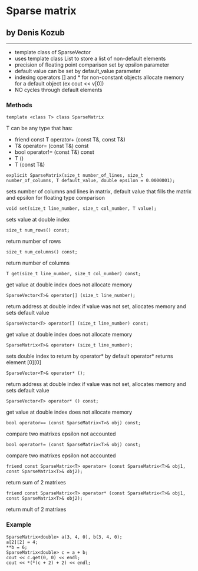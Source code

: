 # Sparse matrix
## by Denis Kozub
___
- template class of SparseVector  
- uses template class List to store a list of non-default elements  
- precision of floating point comparison set by epsilon parameter  
- default value can be set by default_value parameter  
- indexing operators [] and * for non-constant objects allocate memory for a default object (ex cout << v[0])  
- NO cycles through default elements

### Methods
~~~
template <class T> class SparseMatrix
~~~
T can be any type that has:
- friend const T operator+ (const T&, const T&)
- T& operator=  (const T&) const
- bool operator!= (const T&) const
- T ()
- T (const T&)

~~~
explicit SparseMatrix(size_t number_of_lines, size_t number_of_columns, T default_value, double epsilon = 0.0000001);
~~~
sets number of columns and lines in matrix, default value that fills the matrix and epsilon for floating type comparison

~~~
void set(size_t line_number, size_t col_number, T value);
~~~
sets value at double index

~~~
size_t num_rows() const;
~~~
return number of rows

~~~
size_t num_columns() const;
~~~
return number of columns

~~~
T get(size_t line_number, size_t col_number) const;
~~~
get value at double index
does not allocate memory

~~~
SparseVector<T>& operator[] (size_t line_number);
~~~
return address at double index
if value was not set, allocates memory and sets default value

~~~
SparseVector<T> operator[] (size_t line_number) const;
~~~
get value at double index
does not allocate memory

~~~
SparseMatrix<T>& operator+ (size_t line_number);
~~~
sets double index to return by operator*
by default operator* returns element [0][0]

~~~
SparseVector<T>& operator* ();
~~~
return address at double index
if value was not set, allocates memory and sets default value

~~~
SparseVector<T> operator* () const;
~~~
get value at double index
does not allocate memory

~~~
bool operator== (const SparseMatrix<T>& obj) const;
~~~
compare two matrixes
epsilon not accounted

~~~
bool operator!= (const SparseMatrix<T>& obj) const;
~~~
compare two matrixes
epsilon not accounted

~~~
friend const SparseMatrix<T> operator+ (const SparseMatrix<T>& obj1, const SparseMatrix<T>& obj2);
~~~
return sum of 2 matrixes

~~~
friend const SparseMatrix<T> operator* (const SparseMatrix<T>& obj1, const SparseMatrix<T>& obj2);
~~~
return mult of 2 matrixes

### Example
~~~
SparseMatrix<double> a(3, 4, 0), b(3, 4, 0);
a[2][2] = 4;
**b = 6;
SparseMatrix<double> c = a + b;
cout << c.get(0, 0) << endl;
cout << *(*(c + 2) + 2) << endl;
~~~


